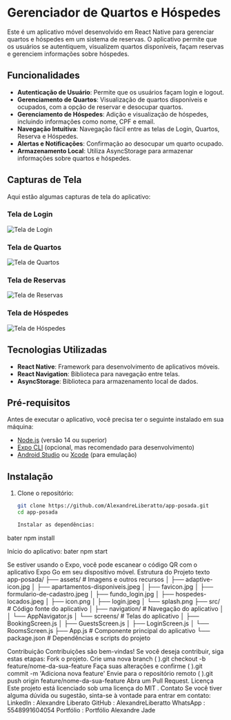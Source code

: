 # Gerenciador de Quartos e Hóspedes

Este é um aplicativo móvel desenvolvido em React Native para gerenciar quartos e hóspedes em um sistema de reservas. O aplicativo permite que os usuários se autentiquem, visualizem quartos disponíveis, façam reservas e gerenciem informações sobre hóspedes.

## Funcionalidades

- **Autenticação de Usuário**: Permite que os usuários façam login e logout.
- **Gerenciamento de Quartos**: Visualização de quartos disponíveis e ocupados, com a opção de reservar e desocupar quartos.
- **Gerenciamento de Hóspedes**: Adição e visualização de hóspedes, incluindo informações como nome, CPF e email.
- **Navegação Intuitiva**: Navegação fácil entre as telas de Login, Quartos, Reserva e Hóspedes.
- **Alertas e Notificações**: Confirmação ao desocupar um quarto ocupado.
- **Armazenamento Local**: Utiliza AsyncStorage para armazenar informações sobre quartos e hóspedes.

## Capturas de Tela

Aqui estão algumas capturas de tela do aplicativo:

### Tela de Login
![Tela de Login](./assets/login.jpg)

### Tela de Quartos
![Tela de Quartos](./assets/apartamentos-disponiveis.jpg)

### Tela de Reservas
![Tela de Reservas](./assets/formulario-de-cadastro.jpg)

### Tela de Hóspedes
![Tela de Hóspedes](./assets/hospedes-locados.jpg)

## Tecnologias Utilizadas

- **React Native**: Framework para desenvolvimento de aplicativos móveis.
- **React Navigation**: Biblioteca para navegação entre telas.
- **AsyncStorage**: Biblioteca para armazenamento local de dados.

## Pré-requisitos

Antes de executar o aplicativo, você precisa ter o seguinte instalado em sua máquina:

- [Node.js](https://nodejs.org/) (versão 14 ou superior)
- [Expo CLI](https://docs.expo.dev/get-started/installation/) (opcional, mas recomendado para desenvolvimento)
- [Android Studio](https://developer.android.com/studio) ou [Xcode](https://developer.apple.com/xcode/) (para emulação)

## Instalação

1. Clone o repositório:
   ```bash
   git clone https://github.com/AlexandreLiberatto/app-posada.git
   cd app-posada

   Instalar as dependências:
bater
npm install

Início do aplicativo:
bater
npm start

Se estiver usando o Expo, você pode escanear o código QR com o aplicativo Expo Go em seu dispositivo móvel.
Estrutura do Projeto
texto
app-posada/
├── assets/               # Imagens e outros recursos
│   ├── adaptive-icon.jpg
│   ├── apartamentos-disponiveis.jpeg
│   ├── favicon.jpg
│   ├── formulario-de-cadastro.jpeg
│   ├── fundo_login.jpg
│   ├── hospedes-locados.jpeg
│   ├── icon.png
│   ├── login.jpeg
│   └── splash.png
├── src/                  # Código fonte do aplicativo
│   ├── navigation/       # Navegação do aplicativo
│   │   └── AppNavigator.js
│   └── screens/          # Telas do aplicativo
│       ├── BookingScreen.js
│       ├── GuestsScreen.js
│       ├── LoginScreen.js
│       └── RoomsScreen.js
├── App.js                # Componente principal do aplicativo
└── package.json          # Dependências e scripts do projeto

Contribuição
Contribuições são bem-vindas! Se você deseja contribuir, siga estas etapas:
Fork o projeto.
Crie uma nova branch ( ).git checkout -b feature/nome-da-sua-feature
Faça suas alterações e confirme ( ).git commit -m 'Adiciona nova feature'
Envie para o repositório remoto ( ).git push origin feature/nome-da-sua-feature
Abra um Pull Request.
Licença
Este projeto está licenciado sob uma licença do MIT .
Contato
Se você tiver alguma dúvida ou sugestão, sinta-se à vontade para entrar em contato:
LinkedIn : Alexandre Liberato
GitHub : AlexandreLiberatto
WhatsApp : 5548991604054
Portfólio : Portfólio Alexandre Jade
